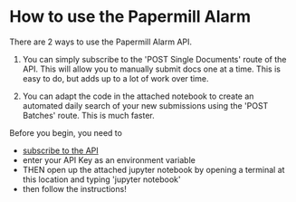 # How to use the Papermill Alarm

There are 2 ways to use the Papermill Alarm API. 

1. You can simply subscribe to the 'POST Single Documents' route of the API. This will allow you to manually submit docs one at a time. This is easy to do, but adds up to a lot of work over time. 

2. You can adapt the code in the attached notebook to create an automated daily search of your new submissions using the 'POST Batches' route. This is much faster.

Before you begin, you need to

- [subscribe to the API](https://rapidapi.com/clear-skies-clear-skies-default/api/papermill-alarm)
- enter your API Key as an environment variable
- THEN open up the attached jupyter notebook by opening a terminal at this location and typing 'jupyter notebook'
- then follow the instructions!
